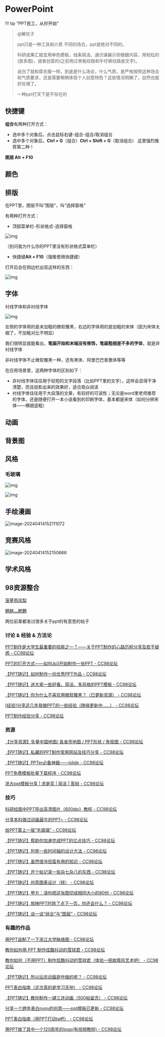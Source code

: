 #  PowerPoint

!!! tip "PPT民工，从抄开始"

> @解忧子 
>
> ppt只是一种工具和介质 不同的场合，ppt是绝对不同的。
>
> 科研成果汇报宜用单色模板，线条简洁。通识课展示则根据内容，用轻松的(放多图)，或者创意的(之前用过黑板纹路和牛仔裤纹路放文字)。 
>
> 说白了就和穿衣服一样，到底是什么场合，什么气质，是严格按照这种场合和气质要求，还是需要稍稍体现个人创意特色？这些情况明确了，自然也就好处理了。 
>
> 一种ppt打天下是不存在的



## 快捷键



**组合**有两种打开方式：

- 选中多个对象后，点击鼠标右键-组合-组合/取消组合
- 选中多个对象后，**Ctrl + G**（组合）**Ctrl + Shift + G**（取消组合） 这里强烈推荐第二种！



**图层 Alt + F10**

## 颜色







## 排版



在PPT里，图层不叫“图层”，叫“选择窗格”

有两种打开方式：

- 顶部菜单栏-形状格式-选择窗格

![img](https://philfan-pic.oss-cn-beijing.aliyuncs.com/img/eijhkgly.jpg)

（别问我为什么你的PPT里没有形状格式菜单栏）

- 快捷键**Alt + F10**（强推使用快捷键）

打开后会在侧边栏出现这样的东西：

![img](https://philfan-pic.oss-cn-beijing.aliyuncs.com/img/yv3l5mtz.jpg)

## 字体

衬线字体和非衬线字体

![img](https://philfan-pic.oss-cn-beijing.aliyuncs.com/img/0n4juyao.jpg)

左侧的字体用的是未加粗的微软雅黑，右边的字体用的是加粗的宋体（因为宋体太细了，不加粗对比不明显）

我们很明显就能看出，**笔画开始和末端没有修饰，笔画粗细差不多的字体**，就是非衬线字体

非衬线字体不止微软雅黑一种，还有黑体、阿里巴巴普惠体等等

在应用场景里，这两种字体的区别如下：

- 非衬线字体往往用于较短的文字段落（比如PPT里的文字），这样会显得干净清楚，而且投影出来的效果好，适合观众阅读
- 衬线字体往往用于大段落的文章，有较好的可读性；无论是word里老师推荐的字体，还是随便打开一本小说看到的印刷字体，基本都是宋体（如何分辨宋体——横细竖粗）

## 动画





## 背景图





## 风格

### 毛玻璃

![img](https://philfan-pic.oss-cn-beijing.aliyuncs.com/img/pqtnrlsl.jpg)

![img](https://philfan-pic.oss-cn-beijing.aliyuncs.com/img/ikbenmrr.jpg)

## 手绘漫画

![image-20240414152111072](https://philfan-pic.oss-cn-beijing.aliyuncs.com/img/image-20240414152111072.png)

## 竞赛风格

![image-20240414152150666](https://philfan-pic.oss-cn-beijing.aliyuncs.com/img/image-20240414152150666.png)

## 学术风格





## 98资源整合



[菠萝雨凤梨](https://www.cc98.org/user/id/583692)

[魑魅灬魍魉](https://www.cc98.org/user/id/602335)

两位前辈都发过很多关于ppt的有意思的帖子

### 讨论 & 经验 & 方法论

[PPT制作是大学生最重要的技能之一？——关于PPT制作的心路历程分享及若干疑惑 - CC98论坛](https://www.cc98.org/topic/5318326)

[PPT的打开方式——如何从0开始制作一张PPT - CC98论坛](https://www.cc98.org/topic/5318556)

[【PPT随记】如何制作一份优秀PPT作品 - CC98论坛](https://www.cc98.org/topic/5028015)

[【PPT随记】送大家一些好看、简洁、多风格的PPT模板 - CC98论坛](https://www.cc98.org/topic/4991514)

[【PPT随记】你为什么不喜欢用微软雅黑？（已更新资源） - CC98论坛](https://www.cc98.org/topic/4979847)

[[经验\]分享这几年我做PPT的一些经验（随缘更新中……） - CC98论坛](https://www.cc98.org/topic/4908962)

[PPT制作经验分享 - CC98论坛](https://www.cc98.org/topic/4908897)

### 资源

[【分享资源】矢量中国地图/ 各省市地图 / PPT形状 / 免抠图 - CC98论坛](https://www.cc98.org/topic/5183577)

[【PPT随记】私藏的PPT制作常用网站及技巧分享 - CC98论坛](https://www.cc98.org/topic/5015451)

[【PPT随记】PPTer必备神器——islide - CC98论坛](https://www.cc98.org/topic/5011137)

[PPT免费模板批量下载程序 - CC98论坛](https://www.cc98.org/topic/4952648)

[浙大ppt模板分享 | 求是蓝 | 简洁 | 答辩 - CC98论坛](https://www.cc98.org/topic/5906507)

### 技巧

[科研绘图中PPT导出高清图片（600dpi）教程 - CC98论坛](https://www.cc98.org/topic/5843677)

[分享本科做过动画最牛的PPT~ - CC98论坛](https://www.cc98.org/topic/5360765)

[给PPT蒙上一层“毛玻璃” - CC98论坛](https://www.cc98.org/topic/5083488)

[【PPT随记】帮助你加速完成PPT的亿点技巧 - CC98论坛](https://www.cc98.org/topic/5069012)

[【PPT随记】列举一些时间轴的设计方法 - CC98论坛](https://www.cc98.org/topic/5047787)

[【PPT随记】虽然很冷但蛮有用的知识 - CC98论坛](https://www.cc98.org/topic/5040791)

[【PPT随记】开个帖记录一些杂七杂八的东西 - CC98论坛](https://www.cc98.org/topic/5031071)

[【PPT随记】创意图表设计（转） - CC98论坛](https://www.cc98.org/topic/5019034)

[【PPT随记】甲方：请你把这张图切成相同大小的80份 - CC98论坛](https://www.cc98.org/topic/5005034)

[【PPT随记】放映PPT时除了点下一页，你还会什么？ - CC98论坛](https://www.cc98.org/topic/5006153)

[【PPT随记】谈一谈“组合”与“图层” - CC98论坛](https://www.cc98.org/topic/5002039)



### 有趣的作品

[用PPT自制了一下浙江大学脉络图 - CC98论坛](https://www.cc98.org/topic/5148463)

[教你如何用 PPT 制作炫酷抖动的雪球君 - CC98论坛](https://www.cc98.org/topic/5116241)

[教你如何（不用PPT）制作炫酷抖动的雪球君（体验一把故障风艺术吧） - CC98论坛](https://www.cc98.org/topic/5117578)

[【PPT随记】所以坛庆动画是咋做的呢？ - CC98论坛](https://www.cc98.org/topic/5085017)

[PPT表白指南（这次真的是学习天地） - CC98论坛](https://www.cc98.org/topic/5083579)

[【PPT随记】教你制作一键三连动画（500帖留念） - CC98论坛](https://www.cc98.org/topic/5020263)

[分享一个跨年表白nvpy的创意——ppt模板已更新 - CC98论坛](https://www.cc98.org/topic/5009152)

[PPT表白指南（用PPT打动ta吧） - CC98论坛](https://www.cc98.org/topic/4921724)

[用PPT做了其中一个120周年的logo(有视频教程) - CC98论坛](https://www.cc98.org/topic/4821544)
